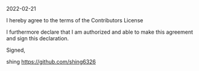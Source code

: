 2022-02-21

I hereby agree to the terms of the Contributors License

I furthermore declare that I am authorized and able to make this
agreement and sign this declaration.

Signed,

shing
https://github.com/shing6326

